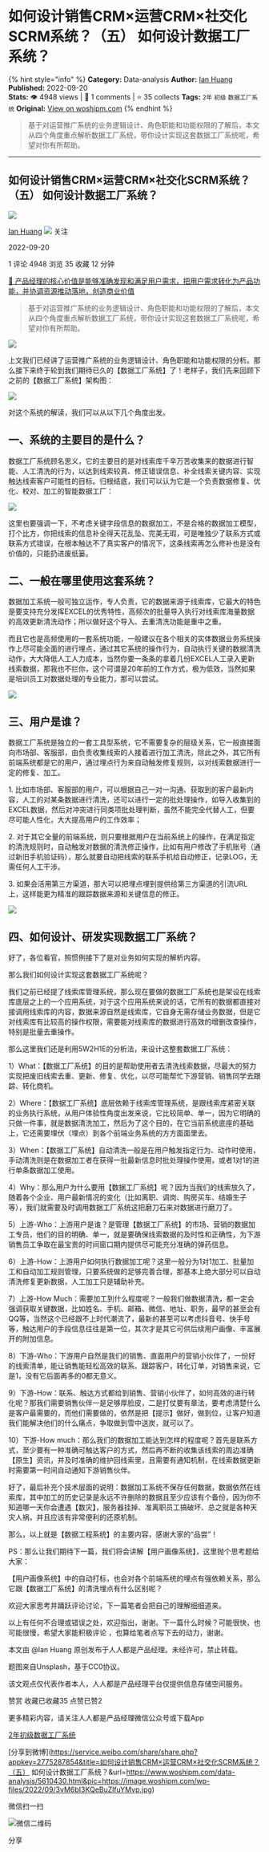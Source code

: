 # 如何设计销售CRM×运营CRM×社交化SCRM系统？（五） 如何设计数据工厂系统？
{% hint style="info" %}
**Category:** Data-analysis
**Author:** [Ian Huang](https://www.woshipm.com/u/143695)
**Published:** 2022-09-20  
**Stats:** 👁️ 4948 views | 💬 1 comments | ⭐ 35 collects
**Tags:** `2年` `初级` `数据工厂系统`
**Original:** [View on woshipm.com](https://www.woshipm.com/data-analysis/5610430.html)
{% endhint %}
> 基于对运营推广系统的业务逻辑设计、角色职能和功能权限的了解后，本文从四个角度重点解析数据工厂系统，带你设计实现这套数据工厂系统呢，希望对你有所帮助。

---

## 如何设计销售CRM×运营CRM×社交化SCRM系统？（五） 如何设计数据工厂系统？

[![](https://static.woshipm.com/view/woshipm_api_def_20230422200655_2343.jpg?imageView2/1/w/72/h/72/q/100)](https://www.woshipm.com/u/143695)

[Ian Huang](https://www.woshipm.com/u/143695) ![](https://static.woshipm.com/tag/1121_1@2x.png) 关注

2022-09-20

1 评论 4948 浏览 35 收藏 12 分钟

[🔗 产品经理的核心价值是能够准确发现和满足用户需求，把用户需求转化为产品功能，并协调资源推动落地，创造商业价值](https://ke.qidianla.com/courses/90pm)

> 基于对运营推广系统的业务逻辑设计、角色职能和功能权限的了解后，本文从四个角度重点解析数据工厂系统，带你设计实现这套数据工厂系统呢，希望对你有所帮助。

![](https://image.woshipm.com/wp-files/2022/09/3vM6bI3KQeBuZlfuYMvp.jpg)

上文我们已经讲了运营推广系统的业务逻辑设计、角色职能和功能权限的分析。那么接下来终于轮到我们期待已久的【数据工厂系统】了！老样子，我们先来回顾下之前的【数据工厂系统】架构图：

![](https://image.woshipm.com/wp-files/2022/09/eW1TLegDNiHmWq1lvzsa.png)

对这个系统的解读，我们可以从以下几个角度出发。

## 一、系统的主要目的是什么？

数据工厂系统顾名思义，它的主要目的是对线索库千辛万苦收集来的数据进行智能、人工清洗的行为，以达到线索较真、修正错误信息、补全线索关键内容、实现触达线索客户可能性的目标。归根结底，我们可以认为它是一个负责数据修复、优化、校对、加工的智能数据工厂：

![](https://image.woshipm.com/wp-files/2022/09/0FbqmEGk6fWgLESO73gt.png)

这里也要强调一下，不考虑关键字段信息的数据加工，不是合格的数据加工模型，打个比方，你把线索的信息补全得天花乱坠、完美无瑕，可是唯独少了联系方式或联系方式错误，在根本触达不了真实客户的情况下，这条线索再怎么修补也是没有价值的，只能扔进废纸篓。

## 二、一般在哪里使用这套系统？

数据加工系统一般可独立运作，专人负责，它的数据来源于线索库，它最大的特色是要支持充分发挥EXCEL的优秀特性，高频次的批量导入执行对线索库海量数据的高效更新清洗动作；所以做好这个导入、去重清洗功能是重中之重。

而且它也是高频使用的一套系统功能，一般建议在各个相关的实体数据业务系统操作上尽可能全面的进行埋点，通过其它系统的操作行为，自动执行关键的数据清洗动作，大大降低人工人力成本，当然你要一条条的拿着几份EXCEL人工录入更新线索数据，那我也不拦你，这个可谓是20年前的工作方式，极为低效，当然如果是培训员工对数据处理的专业能力，那可以尝试。

![](https://image.woshipm.com/wp-files/2022/09/0tGJVWcAesurXnSfr6Jw.jpg)

## 三、用户是谁？

数据工厂系统是独立的一套工具型系统，它不需要复杂的层级关系，它一般直接面向市场部、客服部，由负责收集线索的人接着进行加工清洗，除此之外，其它所有前端系统都是它的用户，通过埋点行为来自动触发修复规则，以对线索数据进行一定的修复、加工。

1\. 比如市场部、客服部的用户，可以根据自己一对一沟通、获取到的客户最新内容，人工的对某条数据进行清洗，还可以进行一定的批处理操作，如导入收集到的EXCEL数据，然后对冲突进行同类项批处理判断，虽然不能完全代替人工，但要尽可能人性化，大大提高用户的工作效率；

2\. 对于其它全量的前端系统，则只要根据用户在当前系统上的操作，在满足指定的清洗规则时，自动触发对数据的清洗修正操作，比如有用户修改了手机账号（通过新旧手机验证码），那么就要自动把线索的联系手机给自动修正，记录LOG，无需任何人工干涉。

3\. 如果会活用第三方渠道，那大可以把埋点埋到提供给第三方渠道的引流URL上，这样能更为精准的跟踪数据来源和关键信息的修正。

![](https://image.woshipm.com/wp-files/2022/09/oWgptOPnBlnGZ5jYU8hy.jpg)

## 四、如何设计、研发实现数据工厂系统？

好了，各位看官，照惯例接下了是对业务如何实现的解析内容。

那么我们如何设计实现这套数据工厂系统呢？

我们之前已经提了线索库管理系统，那么现在要做的数据工厂系统也是架设在线索库底层之上的一个应用系统，对于这个应用系统来说的话，它所有的数据都直接对接调用线索库的内容，数据来源自然是线索库，它自身无需存储业务数据，但是它对线索库有比较高的操作权限，需要能对线索库的数据进行高效的增删改查操作，特别是批量去重操作。

那么这里我们还是利用5W2H1E的分析法，来设计这整套数据工厂系统：

1）What：【数据工厂系统】的目的是帮助使用者去清洗线索数据，尽最大的努力实现把废旧线索去重、更新、修复、优化，以尽可能帮忙下游营销、销售同学去跟踪、转化商机。

2）Where：【数据工厂系统】底层依赖于线索库管理系统，是跟线索库紧密关联的业务执行系统，从用户体验性角度出发来说，它比较简单、单一，因为它明确的只做一件事，就是数据清洗加工，然后为了这个目的，在它当前系统底座的基础上，它还需要埋伏（埋点）到各个前端业务系统的方方面面里去。

3）When：【数据工厂系统】自动清洗一般是在用户触发指定行为、动作时使用，手动清洗则是在数据加工者在获得一批最新信息时批处理操作使用，或者1对1的进行单条数据加工使用。

4）Why：那么用户为什么要用【数据工厂系统】呢？因为当我们的线索放久了，随着各个企业、用户最新情况的变化（比如离职、调岗、购房买车、结婚生子等），我们就需要及时调用数据工厂系统这把磨刀石来对数据进行磨刀了。

5）上游-Who：上游用户是谁？是管理【数据工厂系统】的市场、营销的数据加工专员，他们的目的明确、单一，就是要确保线索数据的及时性和正确性，为下游销售员工争取在最宝贵的时间窗口期内提供尽可能充分准确的弹药信息。

6）上游-How：上游用户如何执行数据加工呢？这里一般分为1对1加工、批量加工和自动加工规则管理，只要系统做的足够完善合理，那基本上绝大部分可以自动清洗修复更新数据，人工加工只是辅助补充。

7）上游-How Much：需要加工到什么程度呢？一般我们做数据清洗，都一定会强调获取关键数据，比如姓名、手机、邮箱、微信、地址、职务，最早的甚至会有QQ等，当然这个已经跟不上时代潮流了，最新的甚至可以考虑抖音号、快手号等，触达用户的手段信息往往是第一位，其次才是其它可供后续用户画像、丰富展开的附加信息。

8）下游-Who：下游用户自然是我们的销售、直面用户的营销小伙伴了，一份好的线索清单，能让销售能轻松高效的联系、跟踪客户，转化订单，对销售来说，它是1，没有它后面再多的0都无意义。

9）下游-How：联系、触达方式都给到销售、营销小伙伴了，如何高效的进行转化呢？那我们需要销售伙伴一是足够厚脸皮，二是打仗要有章法，要考虑清楚什么是客户最需要的，而他们需要做的，依然是把【提示】做好，做到位，让客户知道我们能解决他们的什么痛点，争取做到雪中送炭，就可以了。

10）下游-How much：那么我们的数据加工能达到怎样的程度呢？首先是联系方式，至少要有一种准确可触达客户的方式，然后再不断的收集该线索的周边准确【原生】资讯，并及时准确的维护回线索里，且需要有通知机制，在线索数据更新时需要第一时间自动通知下游销售伙伴。

好了，最后补充个技术层面的说明：数据加工系统不保存任何数据，数据依然在线索库，其中加工的历史记录是永远不许删除的数据且至少应该有个备份，因为你不知道哪一天你会遭遇【数灾】，服务器挂掉、准离职员工搞破坏、总之就是各种天灾人祸，并且应该有非常便利的还原机制。

那么，以上就是【数据工程系统】的主要内容，感谢大家的“品尝”！

PS：那么让我们期待下一篇，我们将会讲解【用户画像系统】，这里抛个思考题给大家：

【用户画像系统】中的自动打标，也会对各个前端系统的埋点有强依赖关系，那么它跟【数据工厂系统】的清洗埋点有什么区别呢？

欢迎大家思考并踊跃评论讨论，下一篇笔者会把自己的理解细细道来。

以上有任何不合理或错误之处，欢迎指出，谢谢。下一篇什么时候？可能很快，也可能很慢，希望大家能积极评论 ，也算给笔者点写下去的动力，谢谢。

本文由 @Ian Huang 原创发布于人人都是产品经理。未经许可，禁止转载。

题图来自Unsplash，基于CC0协议。

该文观点仅代表作者本人，人人都是产品经理平台仅提供信息存储空间服务。

赞赏 收藏已收藏35 点赞已赞2

更多精彩内容，请关注人人都是产品经理微信公众号或下载App

[2年](https://www.woshipm.com/tag/2%e5%b9%b4)[初级](https://www.woshipm.com/tag/%e5%88%9d%e7%ba%a7)[数据工厂系统](https://www.woshipm.com/tag/%e6%95%b0%e6%8d%ae%e5%b7%a5%e5%8e%82%e7%b3%bb%e7%bb%9f)

[分享到微博](https://service.weibo.com/share/share.php?appkey=2775287854&title=如何设计销售CRM×运营CRM×社交化SCRM系统？（五） 如何设计数据工厂系统？&url=https://www.woshipm.com/data-analysis/5610430.html&pic=https://image.woshipm.com/wp-files/2022/09/3vM6bI3KQeBuZlfuYMvp.jpg)

微信扫一扫

![微信二维码](https://api.pwmqr.com/qrcode/create/?url=https://www.woshipm.com/data-analysis/5610430.html)

分享